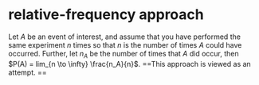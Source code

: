 # relative-frequency approach

Let $A$ be an event of interest, and assume that you have performed the same experiment $n$ times so that $n$ is the number of times $A$ could have occurred. Further, let $n_A$ be the number of times that $A$ did occur, then $P(A) = lim_{n \to \infty} \frac{n_A}{n}$. ==This approach is viewed as an attempt. ==
